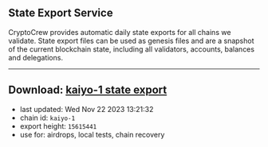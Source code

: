 ## State Export Service
CryptoCrew provides automatic daily state exports for all chains we validate. State export files can be used as genesis files and are a snapshot of the current blockchain state, including all validators, accounts, balances and delegations.

---
**Download: [kaiyo-1 state export](https://dl.ccvalidators.com/SERVICE/kujira/kaiyo-1_export_15615441.json)**
---

- last updated: Wed Nov 22 2023 13:21:32
- chain id: `kaiyo-1`
- export height: `15615441`
- use for: airdrops, local tests, chain recovery
